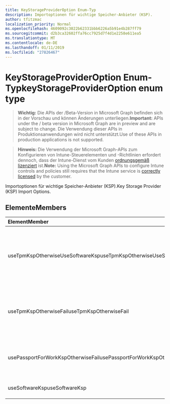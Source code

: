 ```yaml
---
title: KeyStorageProviderOption Enum-Typ
description: Importoptionen für wichtige Speicher-Anbieter (KSP).
author: tfitzmac
localization_priority: Normal
ms.openlocfilehash: 4609092c3022b62331bbb6226a5b91e4b287ff79
ms.sourcegitcommit: d2b3ca32602ffa76cc7925d7f4d1e2258e611ea5
ms.translationtype: MT
ms.contentlocale: de-DE
ms.lasthandoff: 01/11/2019
ms.locfileid: "27826467"
---
```

# <a name="keystorageprovideroption-enum-type"></a><span data-ttu-id="db1b7-103">KeyStorageProviderOption Enum-Typ</span><span class="sxs-lookup"><span data-stu-id="db1b7-103">keyStorageProviderOption enum type</span></span>

> <span data-ttu-id="db1b7-104">**Wichtig:** Die APIs der /Beta-Version in Microsoft Graph befinden sich in der Vorschau und können Änderungen unterliegen.</span><span class="sxs-lookup"><span data-stu-id="db1b7-104">**Important:** APIs under the / beta version in Microsoft Graph are in preview and are subject to change.</span></span> <span data-ttu-id="db1b7-105">Die Verwendung dieser APIs in Produktionsanwendungen wird nicht unterstützt.</span><span class="sxs-lookup"><span data-stu-id="db1b7-105">Use of these APIs in production applications is not supported.</span></span>

> <span data-ttu-id="db1b7-106">**Hinweis:** Die Verwendung der Microsoft Graph-APIs zum Konfigurieren von Intune-Steuerelementen und -Richtlinien erfordert dennoch, dass der Intune-Dienst vom Kunden [ordnungsgemäß lizenziert](https://go.microsoft.com/fwlink/?linkid=839381) ist.</span><span class="sxs-lookup"><span data-stu-id="db1b7-106">**Note:** Using the Microsoft Graph APIs to configure Intune controls and policies still requires that the Intune service is [correctly licensed](https://go.microsoft.com/fwlink/?linkid=839381) by the customer.</span></span>

<span data-ttu-id="db1b7-107">Importoptionen für wichtige Speicher-Anbieter (KSP).</span><span class="sxs-lookup"><span data-stu-id="db1b7-107">Key Storage Provider (KSP) Import Options.</span></span>
## <a name="members"></a><span data-ttu-id="db1b7-108">Elemente</span><span class="sxs-lookup"><span data-stu-id="db1b7-108">Members</span></span>
|<span data-ttu-id="db1b7-109">Element</span><span class="sxs-lookup"><span data-stu-id="db1b7-109">Member</span></span>|<span data-ttu-id="db1b7-110">Wert</span><span class="sxs-lookup"><span data-stu-id="db1b7-110">Value</span></span>|<span data-ttu-id="db1b7-111">Beschreibung</span><span class="sxs-lookup"><span data-stu-id="db1b7-111">Description</span></span>|
|:---|:---|:---|
|<span data-ttu-id="db1b7-112">useTpmKspOtherwiseUseSoftwareKsp</span><span class="sxs-lookup"><span data-stu-id="db1b7-112">useTpmKspOtherwiseUseSoftwareKsp</span></span>|<span data-ttu-id="db1b7-113">0</span><span class="sxs-lookup"><span data-stu-id="db1b7-113">0</span></span>|<span data-ttu-id="db1b7-114">Importieren Sie um Modul TPM (Trusted Platform) KSP, falls vorhanden, andernfalls in Software KSP importieren.</span><span class="sxs-lookup"><span data-stu-id="db1b7-114">Import to Trusted Platform Module (TPM) KSP if present, otherwise import to Software KSP.</span></span>|
|<span data-ttu-id="db1b7-115">useTpmKspOtherwiseFail</span><span class="sxs-lookup"><span data-stu-id="db1b7-115">useTpmKspOtherwiseFail</span></span>|<span data-ttu-id="db1b7-116">1</span><span class="sxs-lookup"><span data-stu-id="db1b7-116">1</span></span>|<span data-ttu-id="db1b7-117">Import auf Modul TPM (Trusted Platform) KSP, falls vorhanden, andernfalls ein Fehler auftritt.</span><span class="sxs-lookup"><span data-stu-id="db1b7-117">Import to Trusted Platform Module (TPM) KSP if present, otherwise fail.</span></span>|
|<span data-ttu-id="db1b7-118">usePassportForWorkKspOtherwiseFail</span><span class="sxs-lookup"><span data-stu-id="db1b7-118">usePassportForWorkKspOtherwiseFail</span></span>|<span data-ttu-id="db1b7-119">2</span><span class="sxs-lookup"><span data-stu-id="db1b7-119">2</span></span>|<span data-ttu-id="db1b7-120">Importieren von Passport für Arbeit KSP falls verfügbar, andernfalls ein Fehler auftritt.</span><span class="sxs-lookup"><span data-stu-id="db1b7-120">Import to Passport for work KSP if available, otherwise fail.</span></span>|
|<span data-ttu-id="db1b7-121">useSoftwareKsp</span><span class="sxs-lookup"><span data-stu-id="db1b7-121">useSoftwareKsp</span></span>|<span data-ttu-id="db1b7-122">3</span><span class="sxs-lookup"><span data-stu-id="db1b7-122">3</span></span>|<span data-ttu-id="db1b7-123">In Software KSP importieren.</span><span class="sxs-lookup"><span data-stu-id="db1b7-123">Import to Software KSP.</span></span>|





